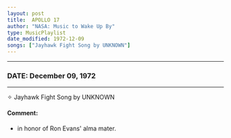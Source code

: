 ```yaml
---
layout: post
title:  APOLLO 17
author: "NASA: Music to Wake Up By"
type: MusicPlaylist
date_modified: 1972-12-09
songs: ["Jayhawk Fight Song by UNKNOWN"]
---
```


----
### DATE: December 09, 1972
----
✧ Jayhawk Fight Song by UNKNOWN

#### Comment:
* in honor of Ron Evans' alma mater.



<br/>
<center>
	<a target="_blank"
	   href="https://twitter.com/intent/tweet?hashtags=Space,NASA,Playlist,NASAWakeupCalls,SpaceProgram&text={{ page.author}}, '{{ page.songs.first }}' {{ page.title }}, {{ page.date | date: '%B %d, %Y' }}. {{ site.url }}{{ page.url }}&via=nasawakeupcalls"><i class="fab fa-twitter" alt="Tweet this page" style="font-size: 1.3em;"></i></a>
	&nbsp; 	<i class="fas fa-user-astronaut" style="font-size: 1.5em;"></i> &nbsp;
    <a type="amzn" search="'Jayhawk Fight Song by UNKNOWN'" category="popular music">
    <i class="fab fa-amazon" style="font-size: 1.3em;"></i></a>
</center>
